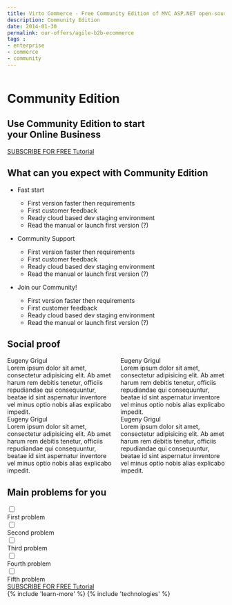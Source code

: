 ```yaml
---
title: Virto Commerce - Free Community Edition of MVC ASP.NET open-source ecommerce framework
description: Community Edition
date: 2014-01-30
permalink: our-offers/agile-b2b-ecommerce
tags : 
- enterprise
- commerce
- community
---
```

<div class="slider">
	<img alt="" src="../assets/images/bg-community.jpg" class="slider-bg">
	<div class="responsive">
		<div class="slider-info">
			<h1 class="slider-title">Community Edition</h1>
			<h2 class="slider-descr">
				Use Community Edition to start<br>
				your Online Business
			</h2>
			<a class="button fill" href="/try-now/online-demo">SUBSCRIBE FOR FREE Tutorial</a>
		</div>
	</div>
</div>
	<!-- Proposal -->
	<div class="proposal __responsive">
		<h2 class="head-title">What can you expect with Community Edition</h2>
		<ul class="list">
			<li class="list-item access">
				<div class="proposal-ico"></div>
				<p class="proposal-title">Fast start</p>
				<ul class="list">
				    <li>First version faster then requirements</li>
				    <li>First customer feedback</li>
				    <li>Ready cloud based dev staging environment</li>
				    <li>Read the manual or launch first version (?)</li>
				</ul>
			</li>
			<li class="list-item community">
				<div class="proposal-ico"></div>
				<p class="proposal-title">Community Support</p>
				<ul class="list">
				    <li>First version faster then requirements</li>
				    <li>First customer feedback</li>
				    <li>Ready cloud based dev staging environment</li>
				    <li>Read the manual or launch first version (?)</li>
				</ul>
			</li>
			<li class="list-item updates">
				<div class="proposal-ico"></div>
				<p class="proposal-title">Join our Community!</p>
				<ul class="list">
				    <li>First version faster then requirements</li>
				    <li>First customer feedback</li>
				    <li>Ready cloud based dev staging environment</li>
				    <li>Read the manual or launch first version (?)</li>
				</ul>
			</li>
		</ul>
	</div>
	<div class="social-proof __responsive">
		<h2 class="head-title">Social proof</h2>
		<div class="columns">
			<div class="column">
				<div class="sp-row">
					<div class="sp-pic">
						<img src="../assets/images/about/eugeny-grigul.jpg" alt="">
						<div class="sp-name">Eugeny Grigul</div>
					</div>
					<div class="sp-descr">
						Lorem ipsum dolor sit amet, consectetur adipisicing elit. Ab amet harum rem debitis tenetur, officiis repudiandae qui consequuntur, beatae id sint aspernatur inventore vel minus optio nobis alias explicabo impedit.
					</div>
				</div>
				<div class="sp-row">
					<div class="sp-pic">
						<img src="../assets/images/about/eugeny-grigul.jpg" alt="">
						<div class="sp-name">Eugeny Grigul</div>
					</div>
					<div class="sp-descr">
						Lorem ipsum dolor sit amet, consectetur adipisicing elit. Ab amet harum rem debitis tenetur, officiis repudiandae qui consequuntur, beatae id sint aspernatur inventore vel minus optio nobis alias explicabo impedit.
					</div>
				</div>
			</div>
			<div class="column">
				<div class="sp-row">
					<div class="sp-pic">
						<img src="../assets/images/about/eugeny-grigul.jpg" alt="">
						<div class="sp-name">Eugeny Grigul</div>
					</div>
					<div class="sp-descr">
						Lorem ipsum dolor sit amet, consectetur adipisicing elit. Ab amet harum rem debitis tenetur, officiis repudiandae qui consequuntur, beatae id sint aspernatur inventore vel minus optio nobis alias explicabo impedit.
					</div>
				</div>
				<div class="sp-row">
					<div class="sp-pic">
						<img src="../assets/images/about/eugeny-grigul.jpg" alt="">
						<div class="sp-name">Eugeny Grigul</div>
					</div>
					<div class="sp-descr">
						Lorem ipsum dolor sit amet, consectetur adipisicing elit. Ab amet harum rem debitis tenetur, officiis repudiandae qui consequuntur, beatae id sint aspernatur inventore vel minus optio nobis alias explicabo impedit.
					</div>
				</div>
			</div>
		</div>
	</div>
	<div class="vc-poll __responsive">
		<h2 class="head-title">Main problems for you</h2>
		<div class="poll-row">
			<input type="checkbox" name="" id="">
			<div class="poll-descr">First problem</div>
		</div>
		<div class="poll-row">
			<input type="checkbox" name="" id="">
			<div class="poll-descr">Second problem</div>
		</div>
		<div class="poll-row">
			<input type="checkbox" name="" id="">
			<div class="poll-descr">Third problem</div>
		</div>
		<div class="poll-row">
			<input type="checkbox" name="" id="">
			<div class="poll-descr">Fourth problem</div>
		</div>
		<div class="poll-row">
			<input type="checkbox" name="" id="">
			<div class="poll-descr">Fifth problem</div>
		</div>
	</div>
	<!-- Prices -->
	<div class="try-it">
		<a class="button fill" href="/try-now/online-demo">SUBSCRIBE FOR FREE Tutorial</a>
	</div>
	{% include 'learn-more' %}
	{% include 'technologies' %}